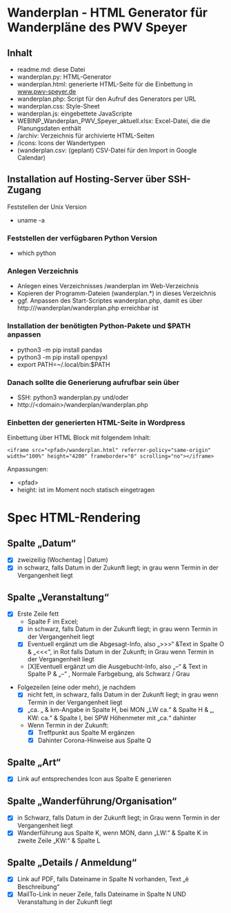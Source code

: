 # Wanderplan - HTML Generator für Wanderpläne des PWV Speyer

## Inhalt
- readme.md: diese Datei
- wanderplan.py: HTML-Generator
- wanderplan.html: generierte HTML-Seite für die Einbettung in www.pwv-speyer.de
- wanderplan.php: Script für den Aufruf des Generators per URL
- wanderplan.css: Style-Sheet
- wanderplan.js: eingebettete JavaScripte
- WEBINP_Wanderplan_PWV_Speyer_aktuell.xlsx: Excel-Datei, die die Planungsdaten enthält
- /archiv: Verzeichnis für archivierte HTML-Seiten
- /icons: Icons der Wandertypen
- (wanderplan.csv: (geplant) CSV-Datei für den Import in Google Calendar)

## Installation auf Hosting-Server über SSH-Zugang
Feststellen der Unix Version
- uname -a

### Feststellen der verfügbaren Python Version
- which python

### Anlegen Verzeichnis
- Anlegen eines Verzeichnisses /wanderplan im Web-Verzeichnis
- Kopieren der Programm-Dateien (wanderplan.*) in dieses Verzeichnis
- ggf. Anpassen des Start-Scriptes wanderplan.php, damit es über http://<domain>/wanderplan/wanderplan.php erreichbar ist

### Installation der benötigten Python-Pakete und $PATH anpassen
- python3 -m pip install pandas
- python3 -m pip install openpyxl
- export PATH=~/.local/bin:$PATH

### Danach sollte die Generierung aufrufbar sein über
- SSH: python3 wanderplan.py und/oder
- http://&lt;domain&gt;/wanderplan/wanderplan.php

### Einbetten der generierten HTML-Seite in Wordpress
Einbettung über HTML Block mit folgendem Inhalt:
```
<iframe src="<pfad>/wanderplan.html" referrer-policy="same-origin" width="100%" height="4200" frameborder="0" scrolling="no"></iframe>
```
Anpassungen:
- &lt;pfad&gt;
- height: ist im Moment noch statisch eingetragen

# Spec HTML-Rendering
## Spalte „Datum“
- [x] zweizeilig (Wochentag | Datum)
- [x] in schwarz, falls Datum in der Zukunft liegt; in grau wenn Termin in der Vergangenheit liegt

## Spalte „Veranstaltung“
- [x] Erste Zeile fett
  - Spalte F im Excel;
  - [x] in schwarz, falls Datum in der Zukunft liegt; in grau wenn Termin in der Vergangenheit liegt
  - [x] Eventuell ergänzt um die Abgesagt-Info, also „>>>“ &Text in Spalte O & „<<<“, in Rot falls Datum in der Zukunft; in Grau wenn Termin in der Vergangenheit liegt
  - [X]Eventuell ergänzt um die Ausgebucht-Info, also „–“ & Text in Spalte P & „–“ , Normale Farbgebung, als Schwarz / Grau
- Folgezeilen (eine oder mehr), je nachdem
  - [x] nicht fett, in schwarz, falls Datum in der Zukunft liegt; in grau wenn Termin in der Vergangenheit liegt
  - [x] „ca. „ & km-Angabe in Spalte H, bei MON „LW ca.“ & Spalte H & „, KW: ca.“ & Spalte I, bei SPW Höhenmeter mit „ca.“ dahinter
  - Wenn Termin in der Zukunft:
    - [x] Treffpunkt aus Spalte M ergänzen
    - [x] Dahinter Corona-Hinweise aus Spalte Q

## Spalte „Art“
- [x] Link auf entsprechendes Icon aus Spalte E generieren

## Spalte „Wanderführung/Organisation“
- [x] in Schwarz, falls Datum in der Zukunft liegt; in Grau wenn Termin in der Vergangenheit liegt
- [x] Wanderführung aus Spalte K, wenn MON, dann „LW:“ & Spalte K in zweite Zeile „KW:“ & Spalte L

## Spalte „Details / Anmeldung“
- [x] Link auf PDF, falls Dateiname in Spalte N vorhanden, Text „è Beschreibung“
- [x] MailTo-Link in neuer Zeile, falls Dateiname in Spalte N UND Veranstaltung in der Zukunft liegt